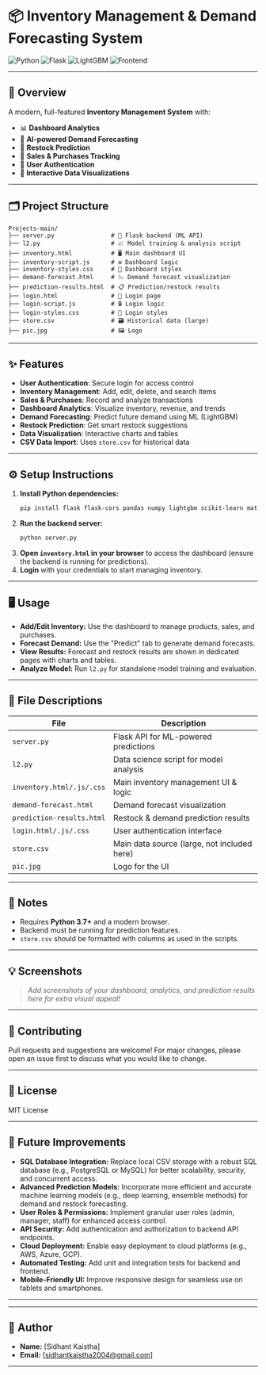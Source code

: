 # 📦 Inventory Management & Demand Forecasting System

![Python](https://img.shields.io/badge/Python-3.7%2B-blue?logo=python)
![Flask](https://img.shields.io/badge/Flask-API-lightgrey?logo=flask)
![LightGBM](https://img.shields.io/badge/LightGBM-ML-success?logo=lightgbm)
![Frontend](https://img.shields.io/badge/Frontend-HTML%2FCSS%2FJS-orange?logo=html5)

---

## 🚀 Overview

A modern, full-featured **Inventory Management System** with:
- 📊 **Dashboard Analytics**
- 🤖 **AI-powered Demand Forecasting**
- 🔄 **Restock Prediction**
- 🛒 **Sales & Purchases Tracking**
- 🔐 **User Authentication**
- 🎨 **Interactive Data Visualizations**

---

## 🗂️ Project Structure

```text
Projects-main/
├── server.py                # 🧠 Flask backend (ML API)
├── l2.py                    # 📈 Model training & analysis script
├── inventory.html           # 🖥️ Main dashboard UI
├── inventory-script.js      # ⚙️ Dashboard logic
├── inventory-styles.css     # 🎨 Dashboard styles
├── demand-forecast.html     # 📉 Demand forecast visualization
├── prediction-results.html  # 📋 Prediction/restock results
├── login.html               # 🔑 Login page
├── login-script.js          # 🔒 Login logic
├── login-styles.css         # 💅 Login styles
├── store.csv                # 🗃️ Historical data (large)
├── pic.jpg                  # 🖼️ Logo
```

---

## ✨ Features

- **User Authentication**: Secure login for access control
- **Inventory Management**: Add, edit, delete, and search items
- **Sales & Purchases**: Record and analyze transactions
- **Dashboard Analytics**: Visualize inventory, revenue, and trends
- **Demand Forecasting**: Predict future demand using ML (LightGBM)
- **Restock Prediction**: Get smart restock suggestions
- **Data Visualization**: Interactive charts and tables
- **CSV Data Import**: Uses `store.csv` for historical data

---

## ⚙️ Setup Instructions

1. **Install Python dependencies:**
   ```bash
   pip install flask flask-cors pandas numpy lightgbm scikit-learn matplotlib
   ```
2. **Run the backend server:**
   ```bash
   python server.py
   ```
3. **Open `inventory.html` in your browser** to access the dashboard (ensure the backend is running for predictions).
4. **Login** with your credentials to start managing inventory.

---

## 🖥️ Usage

- **Add/Edit Inventory:** Use the dashboard to manage products, sales, and purchases.
- **Forecast Demand:** Use the "Predict" tab to generate demand forecasts.
- **View Results:** Forecast and restock results are shown in dedicated pages with charts and tables.
- **Analyze Model:** Run `l2.py` for standalone model training and evaluation.

---

## 📁 File Descriptions

| File                     | Description                                 |
|--------------------------|---------------------------------------------|
| `server.py`              | Flask API for ML-powered predictions        |
| `l2.py`                  | Data science script for model analysis      |
| `inventory.html/.js/.css`| Main inventory management UI & logic        |
| `demand-forecast.html`   | Demand forecast visualization               |
| `prediction-results.html`| Restock & demand prediction results         |
| `login.html/.js/.css`    | User authentication interface               |
| `store.csv`              | Main data source (large, not included here) |
| `pic.jpg`                | Logo for the UI                            |

---

## 📝 Notes

- Requires **Python 3.7+** and a modern browser.
- Backend must be running for prediction features.
- `store.csv` should be formatted with columns as used in the scripts.

---

## 💡 Screenshots

> _Add screenshots of your dashboard, analytics, and prediction results here for extra visual appeal!_

---

## 🤝 Contributing

Pull requests and suggestions are welcome! For major changes, please open an issue first to discuss what you would like to change.

---

## 📜 License

MIT License 

---

## 🔮 Future Improvements

- **SQL Database Integration:** Replace local CSV storage with a robust SQL database (e.g., PostgreSQL or MySQL) for better scalability, security, and concurrent access.
- **Advanced Prediction Models:** Incorporate more efficient and accurate machine learning models (e.g., deep learning, ensemble methods) for demand and restock forecasting.
- **User Roles & Permissions:** Implement granular user roles (admin, manager, staff) for enhanced access control.
- **API Security:** Add authentication and authorization to backend API endpoints.
- **Cloud Deployment:** Enable easy deployment to cloud platforms (e.g., AWS, Azure, GCP).
- **Automated Testing:** Add unit and integration tests for backend and frontend.
- **Mobile-Friendly UI:** Improve responsive design for seamless use on tablets and smartphones.

--- 

---

## 👤 Author

- **Name:** [Sidhant Kaistha]
- **Email:** [sidhantkaistha2004@gmail.com]

--- 